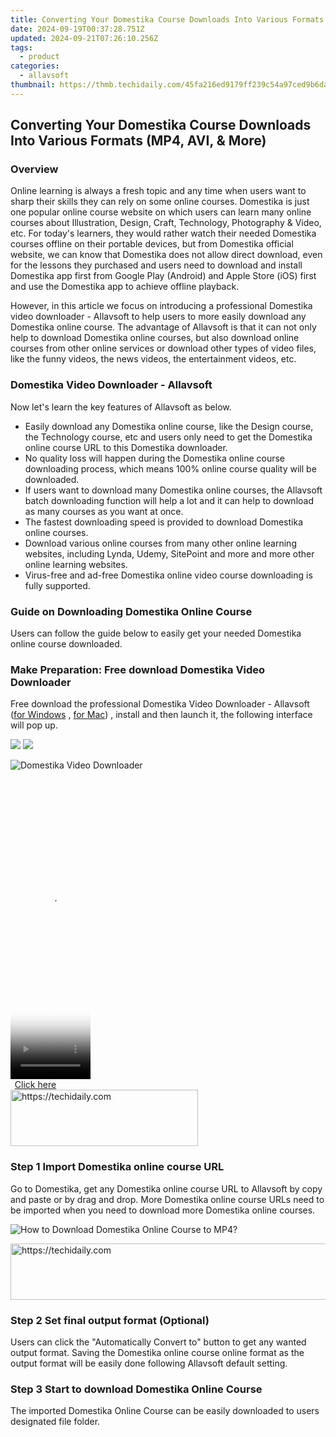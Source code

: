 ```yaml
---
title: Converting Your Domestika Course Downloads Into Various Formats (MP4, AVI, & More)
date: 2024-09-19T00:37:28.751Z
updated: 2024-09-21T07:26:10.256Z
tags:
  - product
categories:
  - allavsoft
thumbnail: https://thmb.techidaily.com/45fa216ed9179ff239c54a97ced9b6daebc95dcdcc42950e7937059431f2b557.jpg
---
```


## Converting Your Domestika Course Downloads Into Various Formats (MP4, AVI, & More)

### Overview

Online learning is always a fresh topic and any time when users want to sharp their skills they can rely on some online courses. Domestika is just one popular online course website on which users can learn many online courses about Illustration, Design, Craft, Technology, Photography & Video, etc. For today's learners, they would rather watch their needed Domestika courses offline on their portable devices, but from Domestika official website, we can know that Domestika does not allow direct download, even for the lessons they purchased and users need to download and install Domestika app first from Google Play (Android) and Apple Store (iOS) first and use the Domestika app to achieve offline playback.

However, in this article we focus on introducing a professional Domestika video downloader - Allavsoft to help users to more easily download any Domestika online course. The advantage of Allavsoft is that it can not only help to download Domestika online courses, but also download online courses from other online services or download other types of video files, like the funny videos, the news videos, the entertainment videos, etc.

### Domestika Video Downloader - Allavsoft

Now let's learn the key features of Allavsoft as below.

* Easily download any Domestika online course, like the Design course, the Technology course, etc and users only need to get the Domestika online course URL to this Domestika downloader.
* No quality loss will happen during the Domestika online course downloading process, which means 100% online course quality will be downloaded.
* If users want to download many Domestika online courses, the Allavsoft batch downloading function will help a lot and it can help to download as many courses as you want at once.
* The fastest downloading speed is provided to download Domestika online courses.
* Download various online courses from many other online learning websites, including Lynda, Udemy, SitePoint and more and more other online learning websites.
* Virus-free and ad-free Domestika online video course downloading is fully supported.

### Guide on Downloading Domestika Online Course

Users can follow the guide below to easily get your needed Domestika online course downloaded.

### Make Preparation: Free download Domestika Video Downloader

Free download the professional Domestika Video Downloader - Allavsoft ([for Windows](https://tools.techidaily.com/allavsoft/products/) , [for Mac](https://tools.techidaily.com/allavsoft/products/)) , install and then launch it, the following interface will pop up.

[![](https://www.allavsoft.com/how-to/../images/how-to/free-download-win.jpg)](https://tools.techidaily.com/allavsoft/products/) [![](https://www.allavsoft.com/how-to/../images/how-to/free-download-mac.jpg)](https://tools.techidaily.com/allavsoft/products/)

![Domestika Video Downloader](https://www.allavsoft.com/how-to/../images/allavsoft/screen-shot-600.jpg)

<!-- affiliate ads begin -->
<span id="1975562">
					<video width="128" height="480" style="cursor:pointer"
           poster="//a.impactradius-go.com/display-clicktoplayimage/1975562.png"
           onclick="if(!this.playClicked){this.play();this.setAttribute('controls',true);this.playClicked=true;}">
	   <source src="//a.impactradius-go.com/display-ad/22993-1975562">
	   <img src="//a.impactradius-go.com/display-clicktoplayimage/1975562.png" style="border: none; height: 100%; width: 100%; object-fit: contain">
	</video>
	<div style="width:80px;text-align:center"><a href="javascript:window.open(decodeURIComponent('https%3A%2F%2Fhomestyler.sjv.io%2Fc%2F5597632%2F1975562%2F22993'), '_blank');void(0);">Click here</a></div>
</span>
<img height="0" width="0" src="https://imp.pxf.io/i/5597632/1975562/22993" style="position:absolute;visibility:hidden;" border="0" />
<!-- affiliate ads end -->

<!-- affiliate ads begin -->
<a href="https://aligracehair.sjv.io/c/5597632/1934288/19272" target="_top" id="1934288">
  <img src="//a.impactradius-go.com/display-ad/19272-1934288" border="0" alt="https://techidaily.com" width="300" height="90"/>
</a>
<img height="0" width="0" src="https://aligracehair.sjv.io/i/5597632/1934288/19272" style="position:absolute;visibility:hidden;" border="0" />
<!-- affiliate ads end -->

### Step 1 Import Domestika online course URL

Go to Domestika, get any Domestika online course URL to Allavsoft by copy and paste or by drag and drop. More Domestika online course URLs need to be imported when you need to download more Domestika online courses.

![How to Download Domestika Online Course to MP4?](https://www.allavsoft.com/how-to/../images/how-to/download-rtmp-video/download-rtmp-video.jpg)

<!-- affiliate ads begin -->
<a href="https://appsumo.8odi.net/c/5597632/2043596/7443" target="_top" id="2043596">
  <img src="//a.impactradius-go.com/display-ad/7443-2043596" border="0" alt="https://techidaily.com" width="728" height="90"/>
</a>
<img height="0" width="0" src="https://appsumo.8odi.net/i/5597632/2043596/7443" style="position:absolute;visibility:hidden;" border="0" />
<!-- affiliate ads end -->

### Step 2 Set final output format (Optional)

Users can click the "Automatically Convert to" button to get any wanted output format. Saving the Domestika online course online format as the output format will be easily done following Allavsoft default setting.

### Step 3 Start to download Domestika Online Course

The imported Domestika Online Course can be easily downloaded to users designated file folder.

<ins class="adsbygoogle"
     style="display:block"
     data-ad-format="autorelaxed"
     data-ad-client="ca-pub-7571918770474297"
     data-ad-slot="1223367746"></ins>

<ins class="adsbygoogle"
     style="display:block"
     data-ad-client="ca-pub-7571918770474297"
     data-ad-slot="8358498916"
     data-ad-format="auto"
     data-full-width-responsive="true"></ins>



